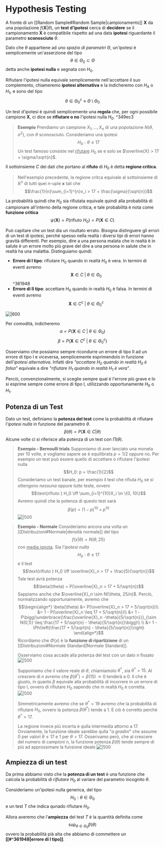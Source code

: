 # Hypothesis Testing
A fronte di un [[Random Sample#Random Sample|campionamento]] $\mathbf{X}$ da una popolazione $f(\mathbf{X} \vert \theta)$, un **test d'ipotesi** cerca di **decidere** se il campionamento $\mathbf{X}$ è compatibile rispetto ad una data **ipotesi** riguardante il parametro **sconosciuto** $\theta$.

Dato che $\theta$ appartiene ad uno *spazio di parametri* $\Theta$, un'ipotesi è semplicemente un'asserzione del tipo $$\theta \in \Theta_0 \subset \Theta$$ detta anche **ipotesi nulla** e segnata con $H_0$.

Rifiutare l'ipotesi nulla equivale semplicemente nell'accettare il suo complemento, chiameremo **ipotesi alternativa** e la indicheremo con $H_A$ o $H_1$, e sono del tipo $$\theta \in \Theta_0^c \equiv \Theta \setminus \Theta_0$$

Un test d'ipotesi è quindi semplicemente una **regola** che, per ogni possibile campione $\mathbf{X}$, ci dice se **rifiutare o no** l'ipotesi nulla $H_0$. ^349ec3
> **Esempio**
> Prendiamo un campione $X_1,...,X_n$ di una popolazione $N(\theta, \sigma^2)$, con $\theta$ sconosciuto.
> Consideriamo una ipotesi $$H_0: \theta \leq 17$$
> Un test famoso consiste nel <u>rifutare</u> $H_0$ se e solo se $\overline{X} > 17 + \sigma/\sqrt{n}$.

Il sottoinsieme $C$ dei dati che portano al **rifuto** di $H_0$ è detta **regione critica**.
> Nell'esempio precedente, la regione critca equivale al sottoinsieme di $\mathbb{R}^n$ di tutti quei $n$-uple $\mathbf{x}$ tali che $$\frac{1}{n}\sum_{i=1}^{n}x_i > 17 + \frac{\sigma}{\sqrt{n}}$$

La probabilità quindi che $H_0$ sia rifiutata equivale quindi alla probabilità di campionare all'interno della regione critica, e tale probabilità è nota come **funzione critica** $$\psi(\mathbf{X}) = P(\text{rifiuto } H_0) = P(\mathbf{X} \in C)$$

Può capitare che un test dia un risultato errato.
Bisogna distinguere gli errori di un test di ipotesi, perché spesso nella realtà i diversi tipi di errori hanno gravità differenti.
Per esempio, dire a una persona malata che in realtà è in salute è un errore molto più grave del dire a una persona in salute che in realtà ha una malattia.
Distinguiamo quindi:
- **Errore di I tipo**: rifiutare $H_0$ quando in realtà $H_0$ è vera. In termini di eventi avremo $$\mathbf{X} \in C \;\vert\; \theta \in \Theta_0$$ ^361948
- **Errore di II tipo**: accettare $H_0$ quando in realtà $H_0$ è falsa. In termini di eventi avremo $$\mathbf{X} \in C^c \;\vert\; \theta \in \Theta^c_0$$

![|600](isti_test_ipotesi_errors.png)

Per comodità, indicheremo
$$\alpha = P(\mathbf{X} \in C \;\vert\; \theta \in \Theta_0)$$
$$\beta = P(\mathbf{X} \in C^c \;\vert\; \theta \in \Theta^c_0)$$

Osserviamo che possiamo sempre ricondurre un errore di tipo II ad un errore di tipo I e viceversa, semplicemente esprimendolo in funzione dell'*ipotesi alternativa*.
Infatti dire *"accettare $H_0$ quando in realtà $H_0$ è falsa"* equivale a dire *"rifiutare $H_1$ quando in realtà $H_1$ è vera"*.

Perciò, convenzionalmente, si sceglie sempre qual è l'errore più grave e lo si esprime sempre come errore di tipo I, utilizzando opportunamente $H_0$ o $H_1$.


## Potenza di un Test
Dato un test, definiamo la **potenza del test** come la probabilità di rifiutare l'*ipotesi nulla* in funzione del parametro $\theta$.
$$\beta(\theta) = P(\mathbf{X} \in C \vert \theta)$$
Alcune volte ci si riferisce alla potenza di un test con $\Pi(\theta)$.

> **Esempio - Bernoulli trials**
> Supponiamo di aver lanciato una moneta per $10$ volte, e vogliamo sapere se è equilibrata $p=1/2$ oppure no.
> Per esempio un test può essere quello di accettare o rifiutare l'ipotesi nulla $$H_0: p = \frac{1}{2}$$
> Consideriamo un test banale, per esempio il test che rifiuta $H_0$ se si ottengono *nessuna* oppure *tutte* teste, ovvero $$\text{rifiuto } H_0 \iff \sum_{i=1}^{10}X_i \in \{0, 10\}$$
> Avremo quindi che la potenza di questo test sarà $$\beta(p) = (1-p)^{10} + p^{10}$$
> ![|500](isti_test_ipotesi_1.png)

> **Esempio - Normale**
> Consideriamo ancora una volta un [[Distribuzioni#Normale|densità normale]] del tipo $$f(x \vert \theta) = N(\theta, 25)$$ con <u>media ignota</u>.
> Sia l'*ipotesi nulla* $$H_0: \theta \leq 17$$ e il test $$\text{rifiuto } H_0 \iff \overline{X}_n > 17 + \frac{5}{\sqrt{n}}$$
> Tale test avrà potenza $$\beta(\theta) = P(\overline{X}_n > 17 + 5/\sqrt{n})$$
> Sappiamo anche che $\overline{X}_n \sim N(\theta, 25/n)$.
> Perciò, normalizzando opportunamente, avremo che $$\begin{align*}
\beta(\theta)
&= P(\overline{X}_n > 17 + 5/\sqrt{n})\\
&= 1 - P(\overline{X}_n \leq 17 + 5/\sqrt{n})\\
&= 1 - P\bigg(\underbrace{\frac{\overline{X}_n -\theta}{5/\sqrt{n}}}_{\sim N(0,1)} \leq \frac{17 + 5/\sqrt{n} - \theta}{5/\sqrt{n}}\bigg)\\
\\
&= 1 - \Phi\left(\frac{17 + 5/\sqrt{n} - \theta}{5/\sqrt{n}}\right)
\end{align*}$$
> Ricordiamo che $\Phi(x)$ è la **funzione di ripartizione** di un [[Distribuzioni#Normale Standard|Normale Standard]].
> 
> Osserviamo cosa accade alla potenza del test con un dato $n$ fissato
> ![|500](isti_test_ipotesi_2.png)
> 
> Supponiamo che il valore reale di $\theta$, chiamiamolo $\theta^*$, sia $\theta^* = 15$.
> Al crescere di $n$ avremo che $\beta(\theta^*) = \beta(15) \to 0$ tenderà a $0$.
> Il che è giusto, in quanto $\beta$ equivale alla probabilità di incorrere in un errore di tipo I, ovvero di rifiutare $H_0$ sapendo che in realtà $H_0$ è corretta.
> ![|500](isti_test_ipotesi_4.png) 
>
> Simmetricamente avremo che se $\theta^* = 19$ avremo che la probabilità di rifiutare $H_0$, ovvero la potenza $\beta(\theta^*)$ tende a $1$.
> E ciò è corretto perché $\theta^* > 17$.
> 
> La regione invece più incerta è qulla intermedia attorno a $17$.
> Ovviamente, la funzione ideale sarebbe qulla "*a gradini*" che assume $0$ per valori $\theta \leq 17$ e $1$ per $\theta > 17$.
> Osserivamo però, che al crescere del numero di campioni $n$, la funzione potenza $\beta(\theta)$ tende sempre di più ad approssimare la funsione ideale
> ![|500](isti_test_ipotesi_3.png)

## Ampiezza di un test
Da prima abbiamo visto che la **potenza di un test** è una funzione che calcola la probabilità di *rifiutare* $H_0$ al variare del parametro incognito $\theta$.

Consideriamo un'ipotesi nulla generica, del tipo $$H_0 : \theta \in \Theta_0$$ e un test $T$ che indica qunado rifiutare $H_0$.

Allora averemo che l'**ampiezza** del test $T$ è la quantità definita come $$\sup_{\theta \in \Theta_0} \beta(\theta)$$ ovvero la probabilità pià alta che abbiamo di commettere un **[[#^361948|errore di I tipo]]**.